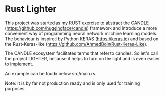 # Rust Lighter

This project was started as my RUST exercise to abstract the CANDLE (https://github.com/huggingface/candle) framework and introduce a more convenient way of programming neural network machine learning models. The behaviour is inspired by Python KERAS (https://keras.io) and based on the Rust-Keras-like (https://github.com/AhmedBoin/Rust-Keras-Like).

The CANDLE ecosystem facilitates terms that refer to candles. So let's call the project LIGHTER, because it helps to turn on the light and is even easier to implement.

An example can be foudn below src/main.rs.

Note: It is by far not production ready and is only used for training purposes. 